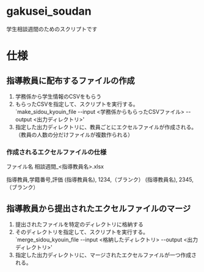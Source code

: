 # gakusei_soudan
学生相談週間のためのスクリプトです

# 仕様

## 指導教員に配布するファイルの作成
1. 学務係から学生情報のCSVをもらう
2. もらったCSVを指定して、スクリプトを実行する。 `make_sidou_kyouin_file --input <学務係からもらったCSVファイル> --output <出力ディレクトリ>'
3. 指定した出力ディレクトリに、教員ごとにエクセルファイルが作成される。（教員の人数の分だけファイルが複数作られる）

### 作成されるエクセルファイルの仕様

ファイル名
相談週間_<指導教員名>.xlsx

指導教員,学籍番号,評価
(指導教員名), 1234,（ブランク）
(指導教員名), 2345,（ブランク）


## 指導教員から提出されたエクセルファイルのマージ
1. 提出されたファイルを特定のディレクトリに格納する
2. そのディレクトリを指定して、スクリプトを実行する。 `merge_sidou_kyouin_file --input <格納したディレクトリ> --output <出力ディレクトリ>'
3. 指定した出力ディレクトリに、マージされたエクセルファイルが一つ作成される。
